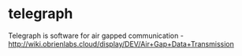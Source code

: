 # telegraph
Telegraph is software for air gapped communication - http://wiki.obrienlabs.cloud/display/DEV/Air+Gap+Data+Transmission
